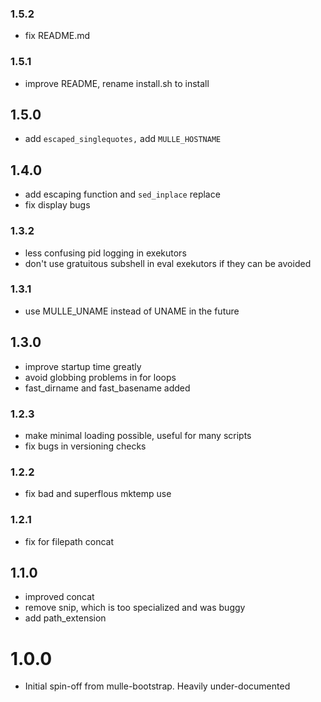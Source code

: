 ### 1.5.2

* fix README.md

### 1.5.1

* improve README, rename install.sh to install

## 1.5.0

* add `escaped_singlequotes,` add `MULLE_HOSTNAME`


## 1.4.0

* add escaping function and `sed_inplace` replace
* fix display bugs


### 1.3.2

* less confusing pid logging in exekutors
* don't use gratuitous subshell in eval exekutors if they can be avoided

### 1.3.1

* use MULLE_UNAME instead of UNAME in the future

## 1.3.0

* improve startup time greatly
* avoid globbing problems in for loops
* fast_dirname and fast_basename added


### 1.2.3

* make minimal loading possible, useful for many scripts
* fix bugs in versioning checks

### 1.2.2

* fix bad and superflous mktemp use

### 1.2.1

* fix for filepath concat

## 1.1.0

* improved concat
* remove snip, which is too specialized and was buggy
* add path_extension


# 1.0.0

* Initial spin-off from mulle-bootstrap. Heavily under-documented
